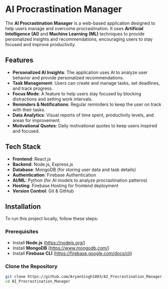 # AI Procrastination Manager

The **AI Procrastination Manager** is a web-based application designed to help users manage and overcome procrastination. It uses **Artificial Intelligence (AI)** and **Machine Learning (ML)** techniques to provide personalized insights and recommendations, encouraging users to stay focused and improve productivity.

## Features

- **Personalized AI Insights**: The application uses AI to analyze user behavior and provide personalized recommendations.
- **Task Management**: Users can create and manage tasks, set deadlines, and track progress.
- **Focus Mode**: A feature to help users stay focused by blocking distractions and setting work intervals.
- **Reminders & Notifications**: Regular reminders to keep the user on track with their tasks.
- **Data Analytics**: Visual reports of time spent, productivity levels, and areas for improvement.
- **Motivational Quotes**: Daily motivational quotes to keep users inspired and focused.

## Tech Stack

- **Frontend**: React.js
- **Backend**: Node.js, Express.js
- **Database**: MongoDB (for storing user data and task details)
- **Authentication**: Firebase Authentication
- **AI/ML**: Python (for AI models to analyze procrastination patterns)
- **Hosting**: Firebase Hosting for frontend deployment
- **Version Control**: Git & GitHub

## Installation

To run this project locally, follow these steps:

### Prerequisites

- Install **Node.js** (https://nodejs.org/)
- Install **MongoDB** (https://www.mongodb.com/)
- Install **Firebase CLI** (https://firebase.google.com/docs/cli)

### Clone the Repository

```bash
git clone https://github.com/AryanSingh1803/AI_Procrastination_Manager.git
cd AI_Procrastination_Manager
